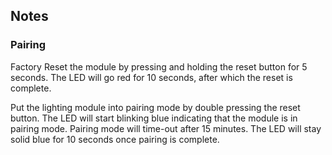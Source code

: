 <!-- Notes BEGIN -->
## Notes


### Pairing
Factory Reset the module by pressing and holding the reset button for 5 seconds.
The LED will go red for 10 seconds, after which the reset is complete.

Put the lighting module into pairing mode by double pressing the reset button.
The LED will start blinking blue indicating that the module is in pairing mode. Pairing mode will time-out after 15 minutes.
The LED will stay solid blue for 10 seconds once pairing is complete.
<!-- Notes END -->